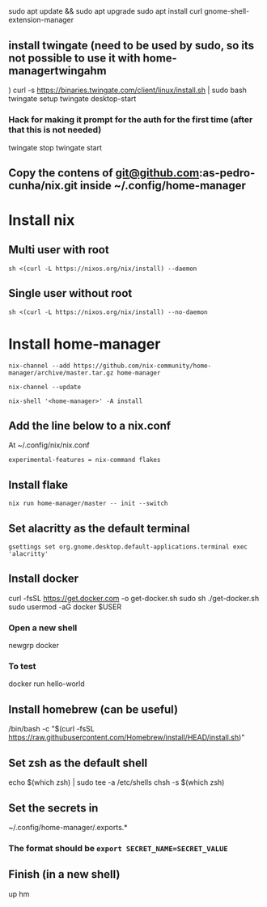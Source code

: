 ## 
sudo apt update && sudo apt upgrade
sudo apt install curl gnome-shell-extension-manager


## install twingate  (need to be used by sudo, so its not possible to use it with home-managertwingahm
)
curl -s https://binaries.twingate.com/client/linux/install.sh | sudo bash
twingate setup
twingate desktop-start

### Hack for making it prompt for the auth for the first time (after that this is not needed)
twingate stop
twingate start


## Copy the contens of git@github.com:as-pedro-cunha/nix.git inside ~/.config/home-manager
# Install nix
## Multi user with root
`sh <(curl -L https://nixos.org/nix/install) --daemon`
## Single user without root
`sh <(curl -L https://nixos.org/nix/install) --no-daemon`

# Install home-manager
```
nix-channel --add https://github.com/nix-community/home-manager/archive/master.tar.gz home-manager

nix-channel --update

nix-shell '<home-manager>' -A install

```
## Add the line below to a nix.conf
At ~/.config/nix/nix.conf

`experimental-features = nix-command flakes`

## Install flake
`nix run home-manager/master -- init --switch`


## Set alacritty as the default terminal
`gsettings set org.gnome.desktop.default-applications.terminal exec 'alacritty'`

## Install docker
curl -fsSL https://get.docker.com -o get-docker.sh
sudo sh ./get-docker.sh
sudo usermod -aG docker $USER
### Open a new shell
newgrp docker
### To test
docker run hello-world

## Install homebrew (can be useful)
/bin/bash -c "$(curl -fsSL https://raw.githubusercontent.com/Homebrew/install/HEAD/install.sh)"

## Set zsh as the default shell
echo $(which zsh) | sudo tee -a /etc/shells
chsh -s $(which zsh)

## Set the secrets in
~/.config/home-manager/.exports.*
### The format should be `export SECRET_NAME=SECRET_VALUE`

## Finish (in a new shell)
up
hm